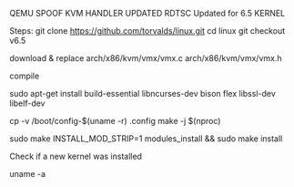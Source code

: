 QEMU SPOOF KVM HANDLER UPDATED
RDTSC
Updated for 6.5 KERNEL

Steps:
git clone https://github.com/torvalds/linux.git
cd linux
git checkout v6.5

download & replace
arch/x86/kvm/vmx/vmx.c
arch/x86/kvm/vmx/vmx.h

compile

sudo apt-get install build-essential libncurses-dev bison flex libssl-dev libelf-dev

cp -v /boot/config-$(uname -r) .config
make -j $(nproc)

sudo make INSTALL_MOD_STRIP=1 modules_install && sudo make install

Check if a new kernel was installed

uname -a

